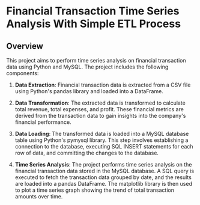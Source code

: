 # Financial Transaction Time Series Analysis With Simple ETL Process

## Overview

This project aims to perform time series analysis on financial transaction data using Python and MySQL. The project includes the following components:

1. **Data Extraction**: Financial transaction data is extracted from a CSV file using Python's pandas library and loaded into a DataFrame.

2. **Data Transformation**: The extracted data is transformed to calculate total revenue, total expenses, and profit. These financial metrics are derived from the transaction data to gain insights into the company's financial performance.

3. **Data Loading**: The transformed data is loaded into a MySQL database table using Python's pymysql library. This step involves establishing a connection to the database, executing SQL INSERT statements for each row of data, and committing the changes to the database.

4. **Time Series Analysis**: The project performs time series analysis on the financial transaction data stored in the MySQL database. A SQL query is executed to fetch the transaction data grouped by date, and the results are loaded into a pandas DataFrame. The matplotlib library is then used to plot a time series graph showing the trend of total transaction amounts over time.


